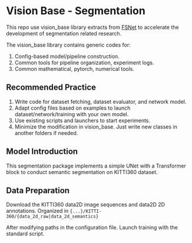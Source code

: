 # Vision Base - Segmentation

This repo use vision_base library extracts from [FSNet](https://github.com/Owen-Liuyuxuan/FSNet) to accelerate the development of segmentation related research.

The vision_base library contains generic codes for:

1. Config-based model/pipeline construction.
2. Common tools for pipeline organization, experiment logs.
3. Common mathematical, pytorch, numerical tools.

## Recommended Practice

1. Write code for dataset fetching, dataset evaluator, and network model.
2. Adapt config files based on examples to launch dataset/network/training with your own model. 
3. Use existing scripts and launchers to start experiments.
4. Minimize the modification in vision_base. Just write new classes in another folders if needed.

## Model Introduction

This segmentation package implements a simple UNet with a Transformer block to conduct semantic segmentation on KITTI360 dataset.

## Data Preparation

Download the KITTI360 data2D image sequences and data2D 2D annotations. Organized in ```{...}/KITTI-360/{data_2d_raw|data_2d_semantics}```

After modifying paths in the configuration file. Launch training with the standard script.
